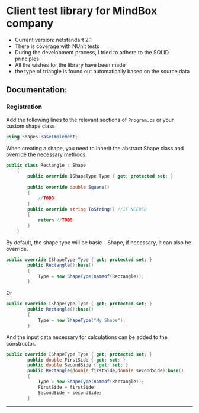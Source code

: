 # Client test library for MindBox company

- Current version: netstandart 2.1
- There is coverage with NUnit tests
- During the development process, I tried to adhere to the SOLID principles
- All the wishes for the library have been made
- the type of triangle is found out automatically based on the source data

## Documentation:

### Registration
Add the following lines to the relevant sections of `Program.cs` or your custom shape class
```cs
using Shapes.BaseImplement;
```
When creating a shape, you need to inherit the abstract Shape class and override the necessary methods.
```cs
public class Rectangle : Shape
    {
        public override IShapeType Type { get; protected set; }
        
        public override double Square()
        {
            //TODO
        }
        public override string ToString() //IF NEEDED
        {
            return //TODO
        }
    }
```
By default, the shape type will be basic - Shape, if necessary, it can also be override. 
```cs
public override IShapeType Type { get; protected set; }
        public Rectangle():base()
        {
            Type = new ShapeType(nameof(Rectangle));
        }
```
Or
```cs
public override IShapeType Type { get; protected set; }
        public Rectangle():base()
        {
            Type = new ShapeType("My Shape");
        }
```
And the input data necessary for calculations can be added to the constructor.
```cs
public override IShapeType Type { get; protected set; }
        public double FirstSide { get; set; }
        public double SecondSide { get; set; }
        public Rectangle(double firstSide,double secondSide):base()
        {
            Type = new ShapeType(nameof(Rectangle));
            FirstSide = firstSide;
            SecondSide = secondSide;
        }
```
-----------------------------------------------------------------------------------------------------


        
